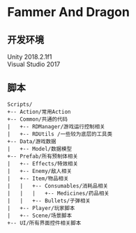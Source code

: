 # Fammer And Dragon

## 开发环境
Unity 2018.2.1f1    
Visual Studio 2017

## 脚本

```
Scripts/
+-- Action/常用Action
+-- Common/共通的代码
|   +-- RDManager/游戏运行控制相关
|   +-- RDUtils	/一些较为底层的工具类
+-- Data/游戏数据
|   +-- Model/数据模型
+-- Prefab/所有预制体相关
|   +-- Effects/特效相关
|   +-- Enemy/敌人相关
|   +-- Item/物品相关
|   |   +-- Consumables/消耗品相关
|   |   |   +-- Medicines/药品相关
|   |   +-- Bullets/子弹相关
|   +-- Player/玩家脚本
|   +-- Scene/场景脚本
+-- UI/所有界面控件相关脚本
```
